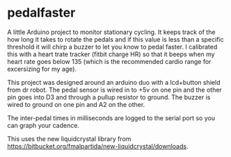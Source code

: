 # pedalfaster

A little Arduino project to monitor stationary cycling. It keeps track of the how long it takes to rotate the pedals and if this value is less than a specific threshold it will chirp a buzzer to let you know to pedal faster. I calibrated this with a heart trate tracker (fitbit charge HR) so that it beeps when my heart rate goes below 135 (which is the recommended cardio range for excersizing for my age).

This project was designed around an arduino duo with a lcd+button shield from dr robot. The pedal sensor is wired in to +5v on one pin and the other pin goes into D3 and through a pullup resistor to ground. The buzzer is wired to ground on one pin and A2 on the other.

The inter-pedal times in milliseconds are logged to the serial port so you can graph your cadence.

This uses the new liquidcrystal library from https://bitbucket.org/fmalpartida/new-liquidcrystal/downloads.
